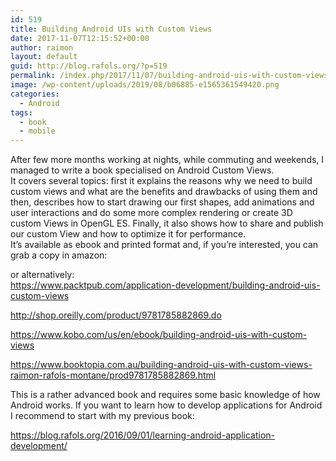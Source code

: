 ```yaml
---
id: 519
title: Building Android UIs with Custom Views
date: 2017-11-07T12:15:52+00:00
author: raimon
layout: default
guid: http://blog.rafols.org/?p=519
permalink: /index.php/2017/11/07/building-android-uis-with-custom-views/
image: /wp-content/uploads/2019/08/b06885-e1565361549420.png
categories:
  - Android
tags:
  - book
  - mobile
---
```

After few more months working at nights, while commuting and weekends, I managed to write a book specialised on Android Custom Views.  
It covers several topics: first it explains the reasons why we need to build custom views and what are the benefits and drawbacks of using them and then, describes how to start drawing our first shapes, add animations and user interactions and do some more complex rendering or create 3D custom Views in OpenGL ES. Finally, it also shows how to share and publish our custom View and how to optimize it for performance.  
It&#8217;s available as ebook and printed format and, if you&#8217;re interested, you can grab a copy in amazon:



or alternatively:  
<https://www.packtpub.com/application-development/building-android-uis-custom-views>

<http://shop.oreilly.com/product/9781785882869.do>

<https://www.kobo.com/us/en/ebook/building-android-uis-with-custom-views>

<https://www.booktopia.com.au/building-android-uis-with-custom-views-raimon-rafols-montane/prod9781785882869.html>

This is a rather advanced book and requires some basic knowledge of how Android works. If you want to learn how to develop applications for Android I recommend to start with my previous book:

https://blog.rafols.org/2016/09/01/learning-android-application-development/
